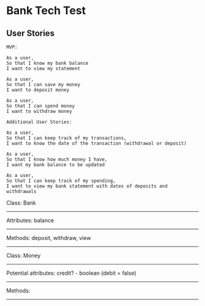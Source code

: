 # Bank Tech Test

## User Stories 


```
MVP:

As a user, 
So that I know my bank balance
I want to view my statement

As a user,
So that I can save my money
I want to deposit money

As a user,
So that I can spend money
I want to withdraw money
```
```
Additional User Stories:

As a user,
So that I can keep track of my transactions,
I want to know the date of the transaction (withdrawal or deposit)

As a user,
So that I know how much money I have,
I want my bank balance to be updated

As a user, 
So that I can keep track of my spending,
I want to view my bank statement with dates of deposits and withdrawals
```
Class: Bank      

---
Attributes: balance

---
Methods: deposit, withdraw, view

---

Class: Money      

---
Potential attributes: credit? - boolean (debit = false)

---
Methods:

---